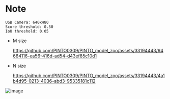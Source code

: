 # Note

```
USB Camera: 640x480
Score threshold: 0.50
IoU threshold: 0.05
```

- M size

  https://github.com/PINTO0309/PINTO_model_zoo/assets/33194443/94664116-ea56-416d-ad54-d43ef85c10d1

- N size

  https://github.com/PINTO0309/PINTO_model_zoo/assets/33194443/4a1b4d95-0213-4036-abd3-95335181c112



![image](https://github.com/PINTO0309/PINTO_model_zoo/assets/33194443/489b0a47-740d-4063-9992-d1b648220c23)
